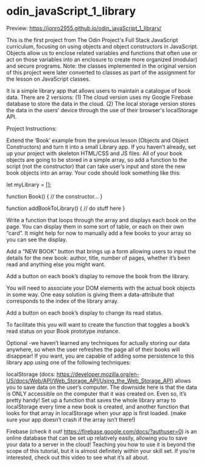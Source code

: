 # odin_javaScript_1_library

Preview: https://jonro2955.github.io/odin_javaScript_1_library/

This is the first project from The Odin Project's Full Stack JavaScript curriculum, focusing on using objects and object constructors in JavaScript. Objects allow us to enclose related variables and functions that often use or act on those variables into an enclosure to create more organized (modular) and secure programs. Note: the classes implemented in the original version of this project were later converted to classes as part of the assignment for the lesson on JavaScript classes.

It is a simple library app that allows users to maintain a catalogue of book data. There are 2 versions: 
(1) The cloud version uses my Google Firebase database to store the data in the cloud. 
(2) The local storage version stores the data in the users' device through the use of their browser's localStorage API. 

Project Instructions:

Extend the ‘Book’ example from the previous lesson (Objects and Object Constructors) and turn it into a small Library app. 
If you haven’t already, set up your project with skeleton HTML/CSS and JS files.
All of your book objects are going to be stored in a simple array, so add a function to the script (not the constructor) that can take user’s input and store the new book objects into an array. Your code should look something like this:

let myLibrary = [];

function Book() {
  // the constructor...
}

function addBookToLibrary() {
  // do stuff here
}

Write a function that loops through the array and displays each book on the page. You can display them in some sort of table, or each on their own “card”. It might help for now to manually add a few books to your array so you can see the display.

Add a “NEW BOOK” button that brings up a form allowing users to input the details for the new book: author, title, number of pages, whether it’s been read and anything else you might want.

Add a button on each book’s display to remove the book from the library.

You will need to associate your DOM elements with the actual book objects in some way. One easy solution is giving them a data-attribute that corresponds to the index of the library array.

Add a button on each book’s display to change its read status.

To facilitate this you will want to create the function that toggles a book’s read status on your Book prototype instance.

Optional -we haven’t learned any techniques for actually storing our data anywhere, so when the user refreshes the page all of their books will disappear! If you want, you are capable of adding some persistence to this library app using one of the following techniques:

localStorage (docs: https://developer.mozilla.org/en-US/docs/Web/API/Web_Storage_API/Using_the_Web_Storage_API) allows you to save data on the user’s computer. The downside here is that the data is ONLY accessible on the computer that it was created on. Even so, it’s pretty handy! Set up a function that saves the whole library array to localStorage every time a new book is created, and another function that looks for that array in localStorage when your app is first loaded. (make sure your app doesn’t crash if the array isn’t there!)

Firebase (check it out! https://firebase.google.com/docs/?authuser=0) is an online database that can be set up relatively easily, allowing you to save your data to a server in the cloud! Teaching you how to use it is beyond the scope of this tutorial, but it is almost definitely within your skill set. If you’re interested, check out this video to see what it’s all about.
